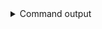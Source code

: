 
<details>
<summary>Command output</summary>

```sh

curl \
  --request POST 'http://localhost:8888/admin/pclusters/v1/pcluster/main/switch?to=failover' \
  --user 'admin:conduktor' \
  --silent | jq
{
  "message": "Cluster switched"
}

```

</details>
      
